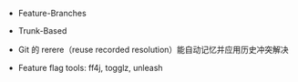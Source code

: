 - Feature-Branches 
- Trunk-Based 
- Git 的 rerere（reuse recorded resolution）能自动记忆并应用历史冲突解决

- Feature flag tools: ff4j, togglz, unleash
